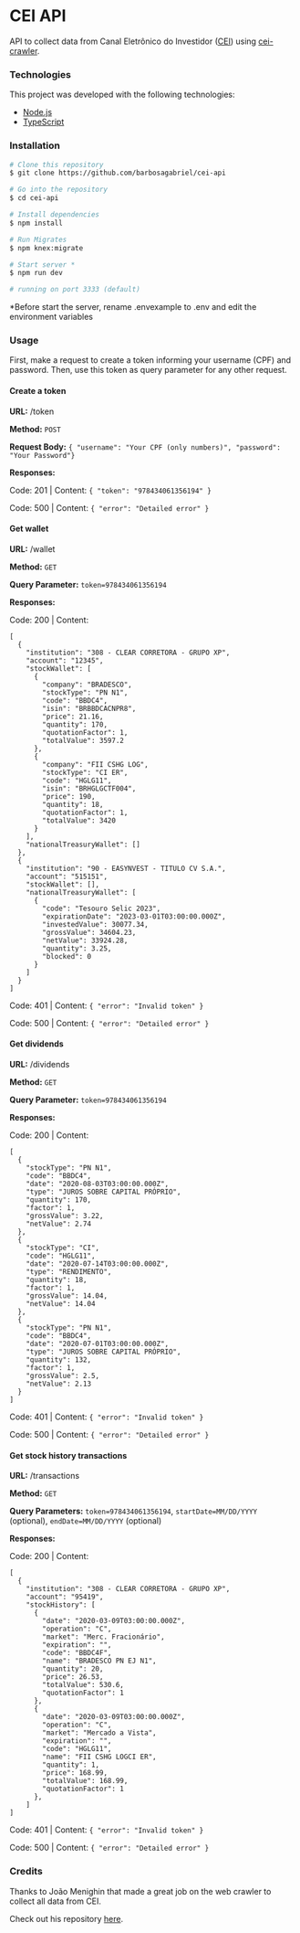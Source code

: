 # CEI API

API to collect data from Canal Eletrônico do Investidor ([CEI](https://cei.b3.com.br/)) using [cei-crawler](https://github.com/Menighin/cei-crawler).

### Technologies

This project was developed with the following technologies:

- [Node.js][nodejs]
- [TypeScript][typescript]

### Installation

```bash
# Clone this repository
$ git clone https://github.com/barbosagabriel/cei-api

# Go into the repository
$ cd cei-api

# Install dependencies
$ npm install

# Run Migrates
$ npm knex:migrate

# Start server *
$ npm run dev

# running on port 3333 (default)
```

\*Before start the server, rename .envexample to .env and edit the environment variables

### Usage

First, make a request to create a token informing your username (CPF) and password.
Then, use this token as query parameter for any other request.

#### Create a token

**URL:** /token

**Method:** `POST`

**Request Body:** `{ "username": "Your CPF (only numbers)", "password": "Your Password"}`

**Responses:**

Code: 201 | Content: `{ "token": "978434061356194" }`

Code: 500 | Content: `{ "error": "Detailed error" }`

#### Get wallet

**URL:** /wallet

**Method:** `GET`

**Query Parameter:** `token=978434061356194`

**Responses:**

Code: 200 | Content:

```
[
  {
    "institution": "308 - CLEAR CORRETORA - GRUPO XP",
    "account": "12345",
    "stockWallet": [
      {
        "company": "BRADESCO",
        "stockType": "PN N1",
        "code": "BBDC4",
        "isin": "BRBBDCACNPR8",
        "price": 21.16,
        "quantity": 170,
        "quotationFactor": 1,
        "totalValue": 3597.2
      },
      {
        "company": "FII CSHG LOG",
        "stockType": "CI ER",
        "code": "HGLG11",
        "isin": "BRHGLGCTF004",
        "price": 190,
        "quantity": 18,
        "quotationFactor": 1,
        "totalValue": 3420
      }
    ],
    "nationalTreasuryWallet": []
  },
  {
    "institution": "90 - EASYNVEST - TITULO CV S.A.",
    "account": "515151",
    "stockWallet": [],
    "nationalTreasuryWallet": [
      {
        "code": "Tesouro Selic 2023",
        "expirationDate": "2023-03-01T03:00:00.000Z",
        "investedValue": 30077.34,
        "grossValue": 34604.23,
        "netValue": 33924.28,
        "quantity": 3.25,
        "blocked": 0
      }
    ]
  }
]
```

Code: 401 | Content: `{ "error": "Invalid token" }`

Code: 500 | Content: `{ "error": "Detailed error" }`

#### Get dividends

**URL:** /dividends

**Method:** `GET`

**Query Parameter:** `token=978434061356194`

**Responses:**

Code: 200 | Content:

```
[
  {
    "stockType": "PN N1",
    "code": "BBDC4",
    "date": "2020-08-03T03:00:00.000Z",
    "type": "JUROS SOBRE CAPITAL PRÓPRIO",
    "quantity": 170,
    "factor": 1,
    "grossValue": 3.22,
    "netValue": 2.74
  },
  {
    "stockType": "CI",
    "code": "HGLG11",
    "date": "2020-07-14T03:00:00.000Z",
    "type": "RENDIMENTO",
    "quantity": 18,
    "factor": 1,
    "grossValue": 14.04,
    "netValue": 14.04
  },
  {
    "stockType": "PN N1",
    "code": "BBDC4",
    "date": "2020-07-01T03:00:00.000Z",
    "type": "JUROS SOBRE CAPITAL PRÓPRIO",
    "quantity": 132,
    "factor": 1,
    "grossValue": 2.5,
    "netValue": 2.13
  }
]
```

Code: 401 | Content: `{ "error": "Invalid token" }`

Code: 500 | Content: `{ "error": "Detailed error" }`

#### Get stock history transactions

**URL:** /transactions

**Method:** `GET`

**Query Parameters:** `token=978434061356194`, `startDate=MM/DD/YYYY` (optional), `endDate=MM/DD/YYYY` (optional)

**Responses:**

Code: 200 | Content:

```
[
  {
    "institution": "308 - CLEAR CORRETORA - GRUPO XP",
    "account": "95419",
    "stockHistory": [
      {
        "date": "2020-03-09T03:00:00.000Z",
        "operation": "C",
        "market": "Merc. Fracionário",
        "expiration": "",
        "code": "BBDC4F",
        "name": "BRADESCO PN EJ N1",
        "quantity": 20,
        "price": 26.53,
        "totalValue": 530.6,
        "quotationFactor": 1
      },
      {
        "date": "2020-03-09T03:00:00.000Z",
        "operation": "C",
        "market": "Mercado a Vista",
        "expiration": "",
        "code": "HGLG11",
        "name": "FII CSHG LOGCI ER",
        "quantity": 1,
        "price": 168.99,
        "totalValue": 168.99,
        "quotationFactor": 1
      },
    ]
]
```

Code: 401 | Content: `{ "error": "Invalid token" }`

Code: 500 | Content: `{ "error": "Detailed error" }`

### Credits

Thanks to João Menighin that made a great job on the web crawler to collect all data from CEI.

Check out his repository [here](https://github.com/Menighin/cei-crawler).

[nodejs]: https://nodejs.org/
[typescript]: https://www.typescriptlang.org/
